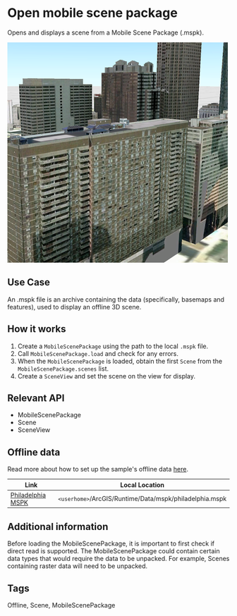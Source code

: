 # Open mobile scene package

Opens and displays a scene from a Mobile Scene Package (.mspk).

![](screenshot.png)

## Use Case
An .mspk file is an archive containing the data (specifically, basemaps and features), used to display an offline 3D scene.

## How it works
1. Create a `MobileScenePackage` using the path to the local `.mspk` file.
2. Call `MobileScenePackage.load` and check for any errors.
3. When the `MobileScenePackage` is loaded, obtain the first `Scene` from the `MobileScenePackage.scenes` list.
4. Create a `SceneView` and set the scene on the view for display.

## Relevant API
- MobileScenePackage
- Scene
- SceneView

## Offline data
Read more about how to set up the sample's offline data [here](http://links.esri.com/ArcGISRuntimeQtSamples).

Link | Local Location
---------|-------|
|[Philadelphia MSPK](https://www.arcgis.com/home/item.html?id=7dd2f97bb007466ea939160d0de96a9d)| `<userhome>`/ArcGIS/Runtime/Data/mspk/philadelphia.mspk |

## Additional information
Before loading the MobileScenePackage, it is important to first check if direct read is supported. The MobileScenePackage could contain certain data types that would require the data to be unpacked. For example, Scenes containing raster data will need to be unpacked.

## Tags
Offline, Scene, MobileScenePackage


